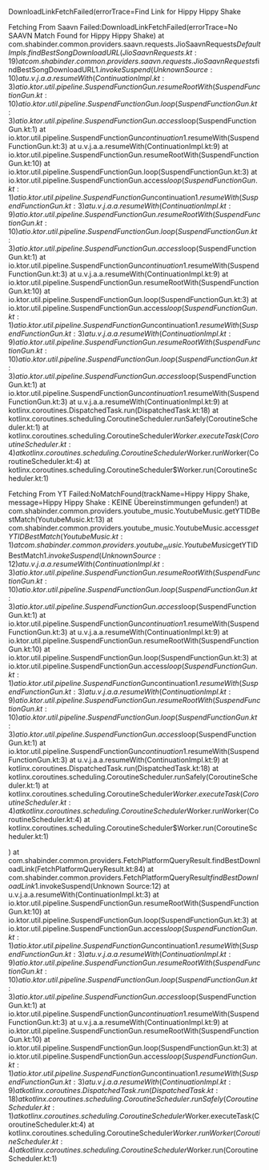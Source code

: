 DownloadLinkFetchFailed(errorTrace=Find Link for Hippy Hippy Shake 

Fetching From Saavn Failed:DownloadLinkFetchFailed(errorTrace=No SAAVN Match Found for Hippy Hippy Shake)
	at com.shabinder.common.providers.saavn.requests.JioSaavnRequests$DefaultImpls.findBestSongDownloadURL(JioSaavnRequests.kt:19)
	at com.shabinder.common.providers.saavn.requests.JioSaavnRequests$findBestSongDownloadURL$1.invokeSuspend(Unknown Source:10)
	at u.v.j.a.a.resumeWith(ContinuationImpl.kt:3)
	at io.ktor.util.pipeline.SuspendFunctionGun.resumeRootWith(SuspendFunctionGun.kt:10)
	at io.ktor.util.pipeline.SuspendFunctionGun.loop(SuspendFunctionGun.kt:3)
	at io.ktor.util.pipeline.SuspendFunctionGun.access$loop(SuspendFunctionGun.kt:1)
	at io.ktor.util.pipeline.SuspendFunctionGun$continuation$1.resumeWith(SuspendFunctionGun.kt:3)
	at u.v.j.a.a.resumeWith(ContinuationImpl.kt:9)
	at io.ktor.util.pipeline.SuspendFunctionGun.resumeRootWith(SuspendFunctionGun.kt:10)
	at io.ktor.util.pipeline.SuspendFunctionGun.loop(SuspendFunctionGun.kt:3)
	at io.ktor.util.pipeline.SuspendFunctionGun.access$loop(SuspendFunctionGun.kt:1)
	at io.ktor.util.pipeline.SuspendFunctionGun$continuation$1.resumeWith(SuspendFunctionGun.kt:3)
	at u.v.j.a.a.resumeWith(ContinuationImpl.kt:9)
	at io.ktor.util.pipeline.SuspendFunctionGun.resumeRootWith(SuspendFunctionGun.kt:10)
	at io.ktor.util.pipeline.SuspendFunctionGun.loop(SuspendFunctionGun.kt:3)
	at io.ktor.util.pipeline.SuspendFunctionGun.access$loop(SuspendFunctionGun.kt:1)
	at io.ktor.util.pipeline.SuspendFunctionGun$continuation$1.resumeWith(SuspendFunctionGun.kt:3)
	at u.v.j.a.a.resumeWith(ContinuationImpl.kt:9)
	at io.ktor.util.pipeline.SuspendFunctionGun.resumeRootWith(SuspendFunctionGun.kt:10)
	at io.ktor.util.pipeline.SuspendFunctionGun.loop(SuspendFunctionGun.kt:3)
	at io.ktor.util.pipeline.SuspendFunctionGun.access$loop(SuspendFunctionGun.kt:1)
	at io.ktor.util.pipeline.SuspendFunctionGun$continuation$1.resumeWith(SuspendFunctionGun.kt:3)
	at u.v.j.a.a.resumeWith(ContinuationImpl.kt:9)
	at io.ktor.util.pipeline.SuspendFunctionGun.resumeRootWith(SuspendFunctionGun.kt:10)
	at io.ktor.util.pipeline.SuspendFunctionGun.loop(SuspendFunctionGun.kt:3)
	at io.ktor.util.pipeline.SuspendFunctionGun.access$loop(SuspendFunctionGun.kt:1)
	at io.ktor.util.pipeline.SuspendFunctionGun$continuation$1.resumeWith(SuspendFunctionGun.kt:3)
	at u.v.j.a.a.resumeWith(ContinuationImpl.kt:9)
	at kotlinx.coroutines.DispatchedTask.run(DispatchedTask.kt:18)
	at kotlinx.coroutines.scheduling.CoroutineScheduler.runSafely(CoroutineScheduler.kt:1)
	at kotlinx.coroutines.scheduling.CoroutineScheduler$Worker.executeTask(CoroutineScheduler.kt:4)
	at kotlinx.coroutines.scheduling.CoroutineScheduler$Worker.runWorker(CoroutineScheduler.kt:4)
	at kotlinx.coroutines.scheduling.CoroutineScheduler$Worker.run(CoroutineScheduler.kt:1)



Fetching From YT Failed:NoMatchFound(trackName=Hippy Hippy Shake, message=Hippy Hippy Shake : KEINE Übereinstimmungen gefunden!)
	at com.shabinder.common.providers.youtube_music.YoutubeMusic.getYTIDBestMatch(YoutubeMusic.kt:13)
	at com.shabinder.common.providers.youtube_music.YoutubeMusic.access$getYTIDBestMatch(YoutubeMusic.kt:1)
	at com.shabinder.common.providers.youtube_music.YoutubeMusic$getYTIDBestMatch$1.invokeSuspend(Unknown Source:12)
	at u.v.j.a.a.resumeWith(ContinuationImpl.kt:3)
	at io.ktor.util.pipeline.SuspendFunctionGun.resumeRootWith(SuspendFunctionGun.kt:10)
	at io.ktor.util.pipeline.SuspendFunctionGun.loop(SuspendFunctionGun.kt:3)
	at io.ktor.util.pipeline.SuspendFunctionGun.access$loop(SuspendFunctionGun.kt:1)
	at io.ktor.util.pipeline.SuspendFunctionGun$continuation$1.resumeWith(SuspendFunctionGun.kt:3)
	at u.v.j.a.a.resumeWith(ContinuationImpl.kt:9)
	at io.ktor.util.pipeline.SuspendFunctionGun.resumeRootWith(SuspendFunctionGun.kt:10)
	at io.ktor.util.pipeline.SuspendFunctionGun.loop(SuspendFunctionGun.kt:3)
	at io.ktor.util.pipeline.SuspendFunctionGun.access$loop(SuspendFunctionGun.kt:1)
	at io.ktor.util.pipeline.SuspendFunctionGun$continuation$1.resumeWith(SuspendFunctionGun.kt:3)
	at u.v.j.a.a.resumeWith(ContinuationImpl.kt:9)
	at io.ktor.util.pipeline.SuspendFunctionGun.resumeRootWith(SuspendFunctionGun.kt:10)
	at io.ktor.util.pipeline.SuspendFunctionGun.loop(SuspendFunctionGun.kt:3)
	at io.ktor.util.pipeline.SuspendFunctionGun.access$loop(SuspendFunctionGun.kt:1)
	at io.ktor.util.pipeline.SuspendFunctionGun$continuation$1.resumeWith(SuspendFunctionGun.kt:3)
	at u.v.j.a.a.resumeWith(ContinuationImpl.kt:9)
	at kotlinx.coroutines.DispatchedTask.run(DispatchedTask.kt:18)
	at kotlinx.coroutines.scheduling.CoroutineScheduler.runSafely(CoroutineScheduler.kt:1)
	at kotlinx.coroutines.scheduling.CoroutineScheduler$Worker.executeTask(CoroutineScheduler.kt:4)
	at kotlinx.coroutines.scheduling.CoroutineScheduler$Worker.runWorker(CoroutineScheduler.kt:4)
	at kotlinx.coroutines.scheduling.CoroutineScheduler$Worker.run(CoroutineScheduler.kt:1)


)
	at com.shabinder.common.providers.FetchPlatformQueryResult.findBestDownloadLink(FetchPlatformQueryResult.kt:84)
	at com.shabinder.common.providers.FetchPlatformQueryResult$findBestDownloadLink$1.invokeSuspend(Unknown Source:12)
	at u.v.j.a.a.resumeWith(ContinuationImpl.kt:3)
	at io.ktor.util.pipeline.SuspendFunctionGun.resumeRootWith(SuspendFunctionGun.kt:10)
	at io.ktor.util.pipeline.SuspendFunctionGun.loop(SuspendFunctionGun.kt:3)
	at io.ktor.util.pipeline.SuspendFunctionGun.access$loop(SuspendFunctionGun.kt:1)
	at io.ktor.util.pipeline.SuspendFunctionGun$continuation$1.resumeWith(SuspendFunctionGun.kt:3)
	at u.v.j.a.a.resumeWith(ContinuationImpl.kt:9)
	at io.ktor.util.pipeline.SuspendFunctionGun.resumeRootWith(SuspendFunctionGun.kt:10)
	at io.ktor.util.pipeline.SuspendFunctionGun.loop(SuspendFunctionGun.kt:3)
	at io.ktor.util.pipeline.SuspendFunctionGun.access$loop(SuspendFunctionGun.kt:1)
	at io.ktor.util.pipeline.SuspendFunctionGun$continuation$1.resumeWith(SuspendFunctionGun.kt:3)
	at u.v.j.a.a.resumeWith(ContinuationImpl.kt:9)
	at io.ktor.util.pipeline.SuspendFunctionGun.resumeRootWith(SuspendFunctionGun.kt:10)
	at io.ktor.util.pipeline.SuspendFunctionGun.loop(SuspendFunctionGun.kt:3)
	at io.ktor.util.pipeline.SuspendFunctionGun.access$loop(SuspendFunctionGun.kt:1)
	at io.ktor.util.pipeline.SuspendFunctionGun$continuation$1.resumeWith(SuspendFunctionGun.kt:3)
	at u.v.j.a.a.resumeWith(ContinuationImpl.kt:9)
	at kotlinx.coroutines.DispatchedTask.run(DispatchedTask.kt:18)
	at kotlinx.coroutines.scheduling.CoroutineScheduler.runSafely(CoroutineScheduler.kt:1)
	at kotlinx.coroutines.scheduling.CoroutineScheduler$Worker.executeTask(CoroutineScheduler.kt:4)
	at kotlinx.coroutines.scheduling.CoroutineScheduler$Worker.runWorker(CoroutineScheduler.kt:4)
	at kotlinx.coroutines.scheduling.CoroutineScheduler$Worker.run(CoroutineScheduler.kt:1)
